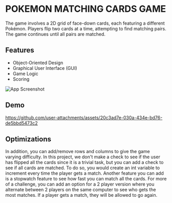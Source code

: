 
# POKEMON MATCHING CARDS GAME

The game involves a 2D grid of face-down cards, each featuring a different Pokémon. Players flip two cards at a time, attempting to find matching pairs. The game continues until all pairs are matched.


## Features

- Object-Oriented Design
- Graphical User Interface (GUI)
- Game Logic
- Scoring




![App Screenshot](https://github.com/user-attachments/assets/9973244d-acb8-49fe-ac3d-f2980eb27c89)


## Demo


https://github.com/user-attachments/assets/20c3ad7e-030a-434e-bd76-de5bbd5473c2



## Optimizations

In addition, you can add/remove rows and columns to give the game varying difficulty. In this project, we don't make a check to see if the user has flipped all the cards since it is a trivial task, but you can add a check to see if all cards are matched. To do so, you would create an int variable to increment every time the player gets a match. Another feature you can add is a stopwatch feature to see how fast you can match all the cards. For more of a challenge, you can add an option for a 2 player version where you alternate between 2 players on the same computer to see who gets the most matches. If a player gets a match, they will be allowed to go again.